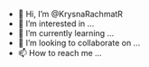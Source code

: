 - 👋 Hi, I’m @KrysnaRachmatR
- 👀 I’m interested in ...
- 🌱 I’m currently learning ...
- 💞️ I’m looking to collaborate on ...
- 📫 How to reach me ...

<!---
KrysnaRachmatR/KrysnaRachmatR is a ✨ special ✨ repository because its `README.md` (this file) appears on your GitHub profile.
You can click the Preview link to take a look at your changes.
--->
